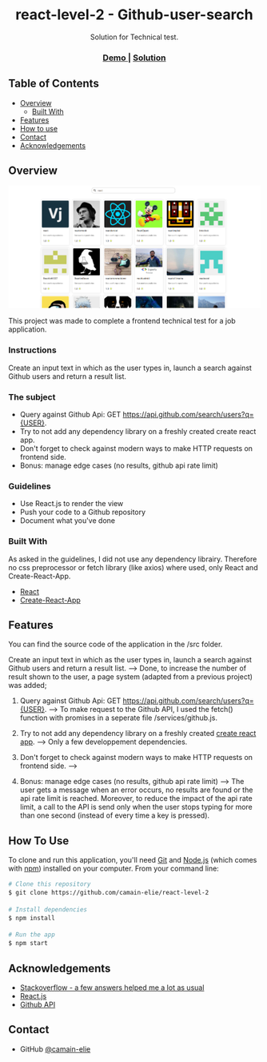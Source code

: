 
<h1 align="center">react-level-2 - Github-user-search</h1>

<div align="center">
   Solution for Technical test</a>.
</div>

<div align="center">
  <h3>
    <a href="https://camain-elie.github.io/react-level-2/">
      Demo
    </a>
    <span> | </span>
    <a href="https://github.com/camain-elie/react-level-2">
      Solution
    </a>
  </h3>
</div>

<!-- TABLE OF CONTENTS -->

## Table of Contents

- [Overview](#overview)
  - [Built With](#built-with)
- [Features](#features)
- [How to use](#how-to-use)
- [Contact](#contact)
- [Acknowledgements](#acknowledgements)

<!-- OVERVIEW -->

## Overview

![screenshot](./public/project-overview.png)

This project was made to complete a frontend technical test for a job application.

### Instructions
Create an input text in which as the user types in, launch a search against Github users and return a result list.

### The subject

- Query against Github Api: GET https://api.github.com/search/users?q={USER}.
- Try to not add any dependency library on a freshly created create react app.
- Don't forget to check against modern ways to make HTTP requests on frontend side.
- Bonus: manage edge cases (no results, github api rate limit)

### Guidelines

- Use React.js to render the view
- Push your code to a Github repository
- Document what you've done


### Built With

As asked in the guidelines, I did not use any dependency librairy. Therefore no css preprocessor or fetch library (like axios) where used, only React and Create-React-App.

- [React](https://reactjs.org/)
- [Create-React-App](https://create-react-app.dev/)

## Features

You can find the source code of the application in the /src folder.

Create an input text in which as the user types in, launch a search against Github users and return a result list.
    --> Done, to increase the number of result shown to the user, a page system (adapted from a previous project) was added; 

1. Query against Github Api: GET https://api.github.com/search/users?q={USER}.
    --> To make request to the Github API, I used the fetch() function with promises in a seperate file /services/github.js.

2. Try to not add any dependency library on a freshly created
   [create react app](https://github.com/facebook/create-react-app).
    --> Only a few developpement dependencies.

3. Don't forget to check against modern ways to make HTTP requests on frontend side.
    --> 

4. Bonus: manage edge cases (no results, github api rate limit)
    --> The user gets a message when an error occurs, no results are found or the api rate limit is reached.
    Moreover, to reduce the impact of the api rate limit, a call to the API is send only when the user stops typing for more than one second (instead of every time a key is pressed).

## How To Use

<!-- Example: -->

To clone and run this application, you'll need [Git](https://git-scm.com) and [Node.js](https://nodejs.org/en/download/) (which comes with [npm](http://npmjs.com)) installed on your computer. From your command line:

```bash
# Clone this repository
$ git clone https://github.com/camain-elie/react-level-2

# Install dependencies
$ npm install

# Run the app
$ npm start
```

## Acknowledgements

<!-- This section should list any articles or add-ons/plugins that helps you to complete the project. This is optional but it will help you in the future. For example: -->

- [Stackoverflow - a few answers helped me a lot as usual](https://stackoverflow.com/)
- [React.js](https://fr.reactjs.org/)
- [Github API](https://docs.github.com/en/rest/reference/search#search-users)

## Contact

- GitHub [@camain-elie](https://github.com/camain-elie)
